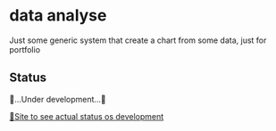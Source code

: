 # data analyse
Just some generic system that create a chart from some data, just for portfolio

## Status
🚧...Under development...🚧

[🔗Site to see actual status os development](https://data-analyse.vercel.app/)